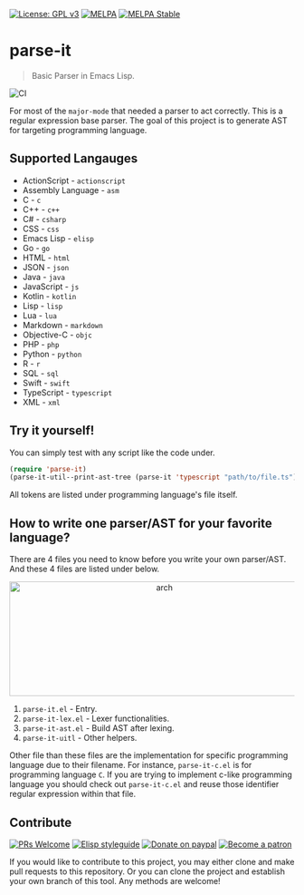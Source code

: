 [![License: GPL v3](https://img.shields.io/badge/License-GPL%20v3-blue.svg)](https://www.gnu.org/licenses/gpl-3.0)
[![MELPA](https://melpa.org/packages/parse-it-badge.svg)](https://melpa.org/#/parse-it)
[![MELPA Stable](https://stable.melpa.org/packages/parse-it-badge.svg)](https://stable.melpa.org/#/parse-it)

# parse-it
> Basic Parser in Emacs Lisp.

![CI](https://github.com/jcs-elpa/parse-it/workflows/CI/badge.svg)

For most of the `major-mode` that needed a parser to act correctly. This is
a regular expression base parser. The goal of this project is to generate AST for
targeting programming language.

## Supported Langauges

* ActionScript - `actionscript`
* Assembly Language - `asm`
* C - `c`
* C++ - `c++`
* C# - `csharp`
* CSS - `css`
* Emacs Lisp - `elisp`
* Go - `go`
* HTML - `html`
* JSON - `json`
* Java - `java`
* JavaScript - `js`
* Kotlin - `kotlin`
* Lisp - `lisp`
* Lua - `lua`
* Markdown - `markdown`
* Objective-C - `objc`
* PHP - `php`
* Python - `python`
* R - `r`
* SQL - `sql`
* Swift - `swift`
* TypeScript - `typescript`
* XML - `xml`

## Try it yourself!

You can simply test with any script like the code under.

```el
(require 'parse-it)
(parse-it-util--print-ast-tree (parse-it 'typescript "path/to/file.ts"))
```

All tokens are listed under programming language's file itself.

## How to write one parser/AST for your favorite language?

There are 4 files you need to know before you write your own parser/AST.
And these 4 files are listed under below.

<p align="center">
  <img alt="arch" src="./docs/arch.png" width="532" height="202">
</p>

1. `parse-it.el` - Entry.
2. `parse-it-lex.el` - Lexer functionalities.
3. `parse-it-ast.el` - Build AST after lexing.
4. `parse-it-uitl` - Other helpers.

Other file than these files are the implementation for specific programming
language due to their filename. For instance, `parse-it-c.el` is for programming
language `C`. If you are trying to implement c-like programming language you should check
out `parse-it-c.el` and reuse those identifier regular expression within that
file.

## Contribute

[![PRs Welcome](https://img.shields.io/badge/PRs-welcome-brightgreen.svg)](http://makeapullrequest.com)
[![Elisp styleguide](https://img.shields.io/badge/elisp-style%20guide-purple)](https://github.com/bbatsov/emacs-lisp-style-guide)
[![Donate on paypal](https://img.shields.io/badge/paypal-donate-1?logo=paypal&color=blue)](https://www.paypal.me/jcs090218)
[![Become a patron](https://img.shields.io/badge/patreon-become%20a%20patron-orange.svg?logo=patreon)](https://www.patreon.com/jcs090218)

If you would like to contribute to this project, you may either
clone and make pull requests to this repository. Or you can
clone the project and establish your own branch of this tool.
Any methods are welcome!
